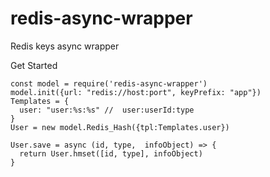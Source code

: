 # redis-async-wrapper
Redis keys async wrapper

Get Started
```
const model = require('redis-async-wrapper')
model.init({url: "redis://host:port", keyPrefix: "app"})
Templates = {
  user: "user:%s:%s" //  user:userId:type
}
User = new model.Redis_Hash({tpl:Templates.user})

User.save = async (id, type,  infoObject) => {
  return User.hmset([id, type], infoObject)
}


```
